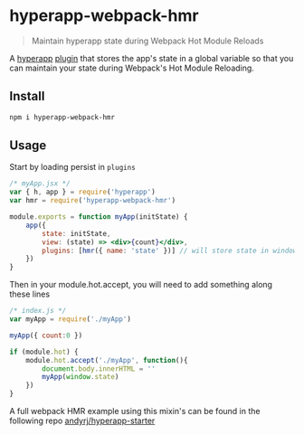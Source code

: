 
# hyperapp-webpack-hmr

> Maintain hyperapp state during Webpack Hot Module Reloads

A [hyperapp](https://github.com/hyperapp/hyperapp) [plugin](https://github.com/hyperapp/hyperapp/blob/master/docs/core.md#plugins) that stores the app's state in a global variable so that you can maintain your state during Webpack's Hot Module Reloading.

## Install

```sh
npm i hyperapp-webpack-hmr
```

## Usage

Start by loading persist in `plugins`

```jsx
/* myApp.jsx */
var { h, app } = require('hyperapp')
var hmr = require('hyperapp-webpack-hmr')

module.exports = function myApp(initState) {
	app({
		state: initState,
		view: (state) => <div>{count}</div>,
		plugins: [hmr({ name: 'state' })] // will store state in window.state by default via hmr()
	})
}
```

Then in your module.hot.accept, you will need to add something along these lines
```js
/* index.js */
var myApp = require('./myApp')

myApp({ count:0 })

if (module.hot) {
	module.hot.accept('./myApp', function(){
		document.body.innerHTML = ''
		myApp(window.state)
	})
}

``` 

A full webpack HMR example using this mixin's can be found in the following repo [andyrj/hyperapp-starter](https://github.com/andyrj/hyperapp-starter) 
